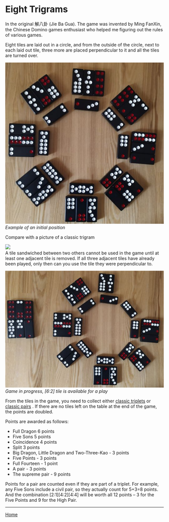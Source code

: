 # Eight Trigrams

In the original 解八卦 (Jie Ba Gua). The game was invented by Ming FanXin, the Chinese Domino games enthusiast who helped me figuring out the rules of various games. 

Eight tiles are laid out in a circle, and from the outside of the circle, next to each laid out tile, three more are placed perpendicular to it and all the tiles are turned over. 

![](/docs/assets/images/gupai/eight-trigrams.jpg)  
_Example of an initial position_

Compare with a picture of a classic trigram 

![](https://upload.wikimedia.org/wikipedia/commons/b/bc/400px-trigramme.png)  
A tile sandwiched between two others cannot be used in the game until at least one adjacent tile is removed. If all three adjacent tiles have already been played, only then can you use the tile they were perpendicular to. 

![](/docs/assets/images/gupai/eight-trigrams-in-progress.jpg)  
_Game in progress, [6:2] tile is available for a play_

From the tiles in the game, you need to collect either [classic triplets](/gupai/classical-triplets.html) or [classic pairs](/gupai/tiles-and-pairs-hierarchy.html) . If there are no tiles left on the table at the end of the game, the points are doubled. 

Points are awarded as follows: 

 - Full Dragon 6 points
 - Five Sons 5 points
 - Coincidence 4 points
 - Split 3 points
 - Big Dragon, Little Dragon and Two-Three-Kao - 3 points
 - Five Points - 3 points
 - Full Fourteen - 1 point
 - A pair - 3 points
 - The supreme pair - 9 points

Points for a pair are counted even if they are part of a triplet. For example, any Five Sons include a civil pair, so they actually count for 5+3=8 points. And the combination [2:1][4:2][4:4] will be worth all 12 points – 3 for the Five Points and 9 for the High Pair. 

---  

[Home](/gupai/index.html)
